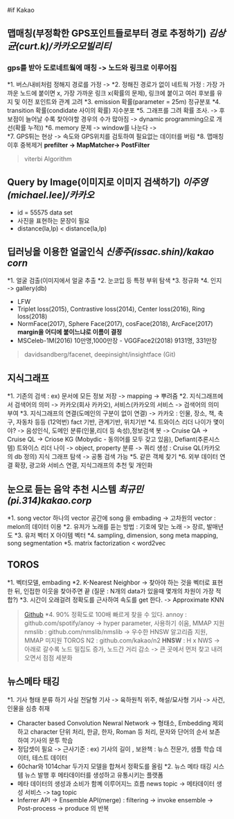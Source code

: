 #if Kakao

## 맵매칭(부정확한 GPS포인트들로부터 경로 추정하기) *김상균(curt.k)/카카오모빌리티*

### gps를 받아 도로네트웤에 매칭 -> 노드와 링크로 이루어짐
*1. 버스/내비처럼 정해지 경로를 가정 -> 
*2. 정해진 경로가 없이 네트웍 가정 : 가장 가까운 노드에 붙이면 x, 가장 가까운 링크 x(확률의 문제), 링크에 붙이고 여러 후보를 유지 및 이전 포인트와 관계 고려
*3. emission 확률(parameter = 25m) 정규분포
*4. transition 확률(condidate 사이의 확률) 지수분포
*5. 그래프를 그려 확률 조사. -> 후보점이 늘어날 수록 찾아야할 경우의 수가 많아짐 -> dynamic programming으로 개선(확률 누적))
*6. memory 문제 -> window를 나눈다 ->  
*7. GPS튀는 현상 -> 속도와 GPS위치를 검토하여 필요없는 데이터를 버림
*8. 맵매칭이후 중복제거 
**prefilter -> MapMatcher-> PostFilter**
> viterbi Algorithm 

## Query by Image(이미지로 이미지 검색하기) *이주영(michael.lee)/카카오*
* id = 55575 data set 
* 사진을 표현하는 문장이 필요
* distance(Ia,Ip) < distance(Ia,Ip)


## 딥러닝을 이용한 얼굴인식 *신종주(issac.shin)/kakao corn*

*1. 얼굴 검출(이미지에서 얼굴 추출
*2. 눈코입 등 특정 부위 탐색
*3. 정규화
*4. 인지 -> gallery(db)
* LFW
* Triplet loss(2015), Contrastive loss(2014), Center loss(2016), Ring loss(2018)
* NormFace(2017), Sphere Face(2017), cosFace(2018), ArcFace(2017)
**margin을 어디에 붙이느냐로 이름이 결정**
* MSCeleb-1M(2016) 10만명,1000만장  - VGGFace2(2018) 9131명, 331만장
> davidsandberg/facenet, deepinsight/insightface (Git)

## 지식그래프

*1. 기존의 검색 : ex) 문서에 모든 정보 저장 -> mapping -> 뿌려줌
*2. 지식그래프에서 검색어의 의미 ->  카카오(회사 카카오), 서비스(카카오의 서비스 ->  검색어의 의미 부여 
*3. 지식그래프의 연결(도메인의 구분이 없이 연결) -> 카카오 : 인물, 장소, 책, 축구, 자동차 등등 (12억번) fact 기반, 관계기반, 위치기반
*4. 트와이스 리더 나이가 몇이야? -> 음성인식, 도메인 분류(인물,리더 등 속성),정보검색 봇 -> Cruise QA -> Cruise QL -> Criose KG (Mobydic - 동의어를 모두 갖고 있음), Defiant(추론시스템)
 트와이스 리더 나이 -> object, property 분류 -> 쿼리 생성 : Cruise QL(카카오의 db 정의) 지식 그래프 탐색 -> 공통 검색 가능
*5. 같은 객체 찾기 
*6. 외부 데이터 연결 확장, 광고와 서비스 연결, 지식그래프의 추천 및 개인화

## 눈으로 듣는 음악 추천 시스템 *최규민(pi.314)kakao.corp*

*1. song vector 하나의 vector 공간에 song 을 embading -> 고차원의 vector : melon의 데이터 이용
*2. 유저가 노래를 듣는 방법 : 기호에 맞는 노래 -> 장르, 발매년도 
*3. 유저 벡터 X 아이템 벡터 
*4. sampling, dimension, song meta mapping, song segmentation
*5. matrix factorization < word2vec

## TOROS

*1. 벡터모델, embading
*2. K-Nearest Neighbor -> 찾아야 하는 것을 벡터로 표현 한 뒤, 인접한 이웃을 찾아주면 끝 (질문 : N개의 data가 있을때 몇개의 차원이 가장 적합?)
*3. 시간이 오래걸려 정확도를 근사하여 속도를 get 한다. -> Approximate KNN
>[Github](http://github.com/erikbern/ann-benchmarks#glove-100-angular)
*4. 90% 정확도로 100배 빠르게 찾을 수 있다.
> annoy : github.com/spotify/anoy -> hyper parameter, 사용하기 쉬움, MMAP 지원
> nmslib : github.com/nmslib/nmslib -> 우수한 HNSW 알고리즘 지원, MMAP 미지원
TOROS N2 : github.com/kakao/n2
**HNSW** : H x NWS -> 아래로 갈수록 노드 밀집도 증가, 노드간 거리 감소 -> 큰 곳에서 먼저 찾고 내려오면서 점점 세분화


## 뉴스메타 태깅

 *1. 기사 형태 분류 하기
 사실 전달형 기사 -> 육하원칙 위주, 해설/묘사형 기사 -> 사건, 인물을 심층 취재
 * Character based Convolution Newral Network -> 형태소, Embedding 제외하고 character 단위 처리, 한글, 한자, Roman 등 처리, 문자와 단어의 순서 보존하여 기사의 문투 학습
 * 정답셋이 필요 -> 근사기준 : ex) 기사의 길이 , 보완책 : 뉴스 전문가, 샘플 학습 데이터, 테스트 데이터 
 * 60char와 1014char 두가지 모델을 합쳐서 정확도를 올림
 *2. 뉴스 메타 태깅 시스템
 뉴스 발행 후 메타데이터를 생성하고 유통시키는 플랫폼
 * 메타 데이터의 생성과 소비가 함꼐 이루어지느 흐름
 news topic -> 메타데이터 생성 서비스 -> tag topic
 * Inferrer API -> Ensemble API(merge) : filtering -> invoke ensemble -> Post-process -> produce 의 반복
 